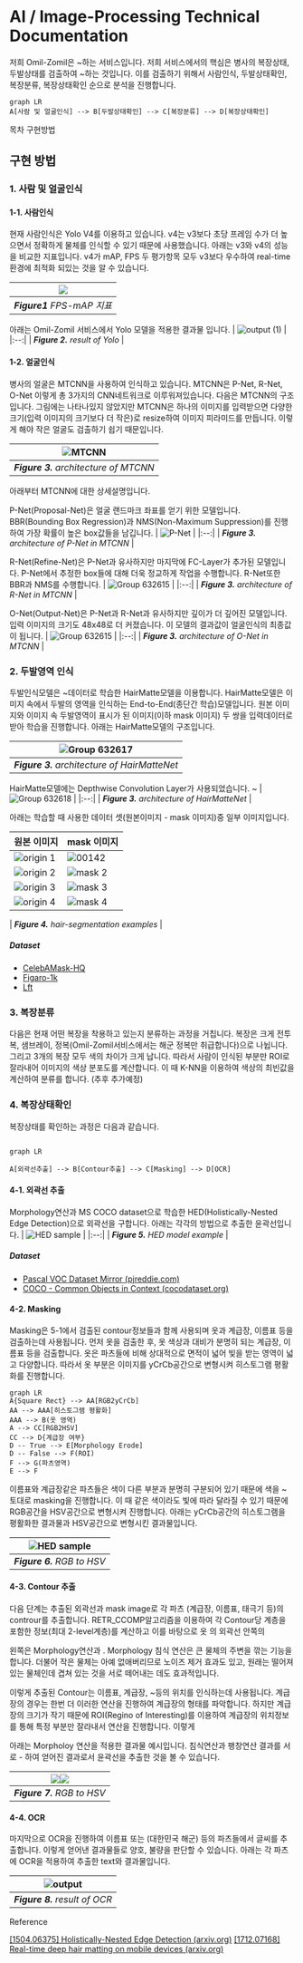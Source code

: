 
# AI / Image-Processing Technical Documentation

저희 Omil-Zomil은 ~하는 서비스입니다. 저희 서비스에서의 핵심은 병사의 복장상태, 두발상태를 검출하여 ~하는 것입니다. 이를 검출하기 위해서 사람인식, 두발상태확인, 복장분류, 복장상태확인 순으로 분석을 진행합니다.

```mermaid
graph LR 
A[사람 및 얼굴인식] --> B[두발상태확인] --> C[복장분류] --> D[복장상태확인]
```

목차
구현방법


## 구현 방법

### 1. 사람 및 얼굴인식

#### 1-1. 사람인식
현재 사람인식은 Yolo V4를 이용하고 있습니다. v4는 v3보다 초당 프레임 수가 더 높으면서 정확하게 물체를 인식할 수 있기 때문에 사용했습니다. 아래는 v3와 v4의 성능을 비교한 지표입니다. v4가 mAP, FPS 두 평가항목 모두 v3보다 우수하여 real-time 환경에 최적화 되있는 것을 알 수 있습니다.
  
| ![](https://miro.medium.com/max/1400/1*H3QlBG3U0s5XpOsI6xwsag.jpeg) | 
|:--:| 
| ***Figure1*** *FPS-mAP 지표* |

아래는 Omil-Zomil 서비스에서 Yolo 모델을 적용한 결과물 입니다.
| ![output (1)](https://user-images.githubusercontent.com/37208901/193527340-d6c9bfb7-f228-4a35-8d5f-3a8132886159.png) | 
|:--:| 
| ***Figure 2.*** *result of Yolo* |

#### 1-2. 얼굴인식

병사의 얼굴은 MTCNN을 사용하여 인식하고 있습니다. MTCNN은 P-Net, R-Net, O-Net 이렇게 총 3가지의 CNN네트워크로 이루워져있습니다. 다음은 MTCNN의 구조입니다. 그림에는 나타나있지 않았지만 MTCNN은 하나의 이미지를 입력받으면 다양한 크기(입력 이미지의 크기보다 더 작은)로 resize하여 이미지 피라미드를 만듭니다. 이렇게 해야 작은 얼굴도 검출하기 쉽기 때문입니다.

| ![MTCNN](https://user-images.githubusercontent.com/37208901/198687071-170fc4fc-9330-4ecf-9c79-070a9f5e4c72.png) | 
|:--:| 
| ***Figure 3.*** *architecture of MTCNN* |

아래부터 MTCNN에 대한 상세설명입니다.

P-Net(Proposal-Net)은 얼굴 랜드마크 좌표를 얻기 위한 모델입니다. BBR(Bounding Box Regression)과 NMS(Non-Maximum Suppression)를 진행하여 가장 확률이 높은 box값들을 남깁니다.
| ![P-Net](https://user-images.githubusercontent.com/37208901/198687071-170fc4fc-9330-4ecf-9c79-070a9f5e4c72.png) | 
|:--:| 
| ***Figure 3.*** *architecture of P-Net in MTCNN* |

R-Net(Refine-Net)은 P-Net과 유사하지만 마지막에 FC-Layer가 추가된 모델입니다. P-Net에서 추정한 box들에 대해 더욱 정교하게 작업을 수행합니다. R-Net또한 BBR과 NMS를 수행합니다.
| ![Group 632615](https://user-images.githubusercontent.com/37208901/198687071-170fc4fc-9330-4ecf-9c79-070a9f5e4c72.png) | 
|:--:| 
| ***Figure 3.*** *architecture of R-Net in MTCNN* |

O-Net(Output-Net)은 P-Net과 R-Net과 유사하지만 깊이가 더 깊어진 모델입니다. 입력 이미지의 크기도 48x48로 더 커졌습니다. 이 모델의 결과값이 얼굴인식의 최종값이 됩니다.
| ![Group 632615](https://user-images.githubusercontent.com/37208901/198687071-170fc4fc-9330-4ecf-9c79-070a9f5e4c72.png) | 
|:--:| 
| ***Figure 3.*** *architecture of O-Net in MTCNN* |


### 2. 두발영역 인식
두발인식모델은 ~데이터로 학습한 HairMatte모델을 이용합니다. HairMatte모델은 이미지 속에서 두발의 영역을 인식하는 End-to-End(종단간 학습)모델입니다. 원본 이미지와 이미지 속 두발영역이 표시가 된 이미지(이하 mask 이미지) 두 쌍을 입력데이터로 받아 학습을 진행합니다. 아래는 HairMatte모델의 구조입니다.

| ![Group 632617](https://user-images.githubusercontent.com/37208901/198690015-29fd94ba-84d5-4480-8bab-10ed9c485944.png) | 
|:--:| 
| ***Figure 3.*** *architecture of HairMatteNet* |


HairMatte모델에는 Depthwise Convolution Layer가 사용되었습니다.
~
| ![Group 632618](https://user-images.githubusercontent.com/37208901/198690598-584d4002-2d96-4bc0-89c8-b33d6b7b981c.png) | 
|:--:| 
| ***Figure 3.*** *architecture of HairMatteNet* |


아래는 학습할 때 사용한 데이터 셋(원본이미지 - mask 이미지)중 일부 이미지입니다.

| 원본 이미지 | mask 이미지 |
| ------ | ------ |
| ![origin 1](https://user-images.githubusercontent.com/37208901/198698083-b0bbd3b4-57cc-4711-91ea-221b0290a954.png) | ![00142](https://user-images.githubusercontent.com/37208901/198698096-cd777353-ab22-413a-a825-b0ed5f3474ea.png) |
| ![origin 2](https://user-images.githubusercontent.com/37208901/198698130-d272c1e0-a440-498e-8343-a6df40950893.png) | ![mask 2](https://user-images.githubusercontent.com/37208901/198698152-94cd3ee8-9214-4b0f-87f3-1d5adcf2ec54.png) |
| ![origin 3](https://user-images.githubusercontent.com/37208901/198698103-97caeb2c-45ca-4532-9632-57a2c06d21c1.png) | ![mask 3](https://user-images.githubusercontent.com/37208901/198698098-e6fc27b6-1616-4e70-962b-2f0be598abdc.png) |
| ![origin 4](https://user-images.githubusercontent.com/37208901/198698117-4aa9bab9-a00d-4325-979c-e12a4c4d3457.png) | ![mask 4](https://user-images.githubusercontent.com/37208901/198698126-cc20f774-dd9b-4117-9ed7-c84d16c1707d.png) |

| ***Figure 4.*** *hair-segmentation examples* |

##### Dataset
- [CelebAMask-HQ](https://github.com/switchablenorms/CelebAMask-HQ)  
- [Figaro-1k](http://projects.i-ctm.eu/it/progetto/figaro-1k)
- [Lft](http://vis-www.cs.umass.edu/lfw/)

### 3. 복장분류
	
다음은 현재 어떤 복장을 착용하고 있는지 분류하는 과정을 거칩니다. 복장은 크게 전투복, 샘브레이, 정복(Omil-Zomil서비스에서는 해군 정복만 취급합니다)으로 나뉩니다. 그리고 3개의 복장 모두 색의 차이가 크게 납니다. 따라서 사람이 인식된 부분만 ROI로 잘라내어 이미지의 색상 분포도를 계산합니다. 이 때 K-NN을 이용하여 색상의 최빈값을 계산하여 분류를 합니다. (추후 추가예정)

### 4. 복장상태확인

복장상태를 확인하는 과정은 다음과 같습니다. 

```mermaid

graph LR

A[외곽선추출] --> B[Contour추출] --> C[Masking] --> D[OCR]
```
#### 4-1. 외곽선 추출
Morphology연산과 MS COCO dataset으로 학습한 HED(Holistically-Nested Edge Detection)으로 외곽선을 구합니다. 아래는 각각의 방법으로 추출한 윤곽선입니다.
| ![HED sample](https://blog.kakaocdn.net/dn/kHShf/btrsTcrSSL1/9vi4F5h9lB2jn0H4qdl5Mk/img.jpg) | 
|:--:| 
| ***Figure 5.*** *HED model example* |

##### Dataset
- [Pascal VOC Dataset Mirror (pjreddie.com)](https://pjreddie.com/projects/pascal-voc-dataset-mirror/)
- [COCO - Common Objects in Context (cocodataset.org)](https://cocodataset.org/#home)

#### 4-2. Masking

Masking은 5-1에서 검출된 contour정보들과 함께 사용되며 옷과 계급장, 이름표 등을 검출하는데 사용됩니다. 먼저 옷을 검출한 후, 옷 색상과 대비가 분명히 되는 계급장, 이름표 등을 검출합니다. 옷은 파츠들에 비해 상대적으로 면적이 넓어 빛을 받는 영역이 넓고 다양합니다. 따라서 옷 부분은 이미지를 yCrCb공간으로 변형시켜 히스토그램 평활화를 진행합니다.

```mermaid
graph LR
A{Square Rect} --> AA[RGB2yCrCb]
AA --> AAA[히스토그램 평활화]
AAA --> B(옷 영역)
A --> CC[RGB2HSV]
CC --> D{계급장 여부}
D -- True --> E[Morphology Erode]
D -- False --> F(ROI)
F --> G(파츠영역)
E --> F
```

이름표와 계급장같은 파츠들은 색이 다른 부분과 분명히 구분되어 있기 때문에 색을 ~ 토대로 masking을 진행합니다. 이 때 같은 색이라도 빛에 따라 달라질 수 있기 때문에 RGB공간을 HSV공간으로 변형시켜 진행합니다. 아래는 yCrCb공간의 히스토그램을 평활화한 결과물과 HSV공간으로 변형시킨 결과물입니다.


![HED sample](https://t1.daumcdn.net/cfile/tistory/99862A405B12329701) | 
|:--:| 
| ***Figure 6.*** *RGB to HSV* |

#### 4-3. Contour 추출

다음 단계는 추출된 외곽선과 mask image로 각 파츠 (계급장, 이름표, 태극기 등)의 controur를 추출합니다. RETR_CCOMP알고리즘을 이용하여 각 Contour당 계층을 포함한 정보(최대 2-level계층)를 계산하고 이를 바탕으로 옷 의 외곽선 안쪽의 

왼쪽은 Morphology연산과 . Morphology 침식 연산은 큰 물체의 주변을 깎는 기능을 합니다. 더불어 작은 물체는 아예 없애버리므로 노이즈 제거 효과도 있고, 원래는 떨어져 있는 물체인데 겹쳐 있는 것을 서로 떼어내는 데도 효과적입니다.

이렇게 추출된 Contour는 이름표, 계급장, ~등의 위치를 인식하는데 사용됩니다. 계급장의 경우는 한번 더 이러한 연산을 진행하여 계급장의 형태를 파악합니다. 하지만 계급장의 크기가 작기 때문에 ROI(Regino of Interesting)를 이용하여 계급장의 위치정보를 통해 특정 부분만 잘라내서 연산을 진행합니다. 이렇게 

아래는 Morpholoy 연산을 적용한 결과물 예시입니다. 침식연산과 팽창연산 결과를 서로 - 하여 얻어진 결과로서 윤곽선을 추출한 것을 볼 수 있습니다.

![](https://blog.kakaocdn.net/dn/bccRIx/btqGxnnT2go/MqN8jrF7YqZHurw6w4bcr1/img.png)![](https://user-images.githubusercontent.com/37208901/193525073-4ef28010-488c-431e-9012-85545637b445.png) |
|:--:| 
| ***Figure 7.*** *RGB to HSV* |

#### 4-4. OCR

마지막으로 OCR을 진행하여 이름표 또는 (대한민국 해군) 등의 파츠들에서 글씨를 추출합니다. 이렇게 얻어낸 결과물들로 양호, 불량을 판단할 수 있습니다. 아래는 각 파츠에 OCR을 적용하여 추출한 text와 결과물입니다. 

![output](https://user-images.githubusercontent.com/37208901/193526989-e08418b5-a4cc-4523-aabb-422cc3132ed7.png) | 
|:--:| 
| ***Figure 8.*** *result of OCR* |

Reference

 [[1504.06375] Holistically-Nested Edge Detection (arxiv.org)](https://arxiv.org/abs/1504.06375)
 [[1712.07168] Real-time deep hair matting on mobile devices (arxiv.org)](https://arxiv.org/abs/1712.07168)
